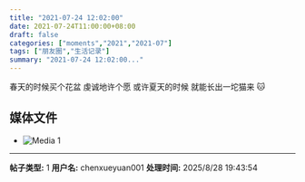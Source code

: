 ```yaml
---
title: "2021-07-24 12:02:00"
date: 2021-07-24T11:00:00+08:00
draft: false
categories: ["moments","2021","2021-07"]
tags: ["朋友圈","生活记录"]
summary: "2021-07-24 12:02:00..."
---
```


春天的时候买个花盆
虔诚地许个愿
或许夏天的时候
就能长出一坨猫来 🐱

## 媒体文件

- ![Media 1](/Moments/photos/2021-07-24/202107241202000.jpg)

---

**帖子类型:** 1
**用户名:** chenxueyuan001
**处理时间:** 2025/8/28 19:43:54